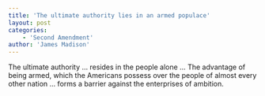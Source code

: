 ```yaml
---
title: 'The ultimate authority lies in an armed populace'
layout: post
categories:
    - 'Second Amendment'
author: 'James Madison'
---
```


The ultimate authority … resides in the people alone … The advantage of being armed, which the Americans possess over the people of almost every other nation … forms a barrier against the enterprises of ambition.
